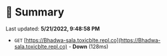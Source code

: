 # 📖 Summary
Last updated: **5/21/2022, 9:48:58 PM**

- `GET` [https://Bhadwa-sala.toxicblte.repl.co](https://Bhadwa-sala.toxicblte.repl.co) - **Down** (128ms)
